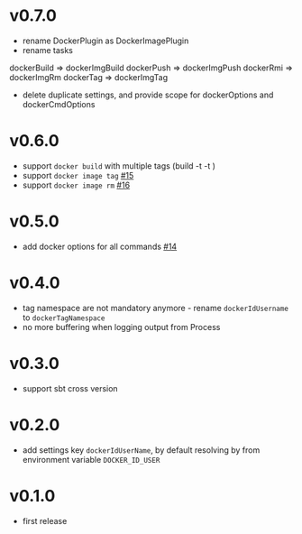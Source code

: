 v0.7.0
======

- rename DockerPlugin as DockerImagePlugin
- rename tasks
 
dockerBuild => dockerImgBuild
dockerPush => dockerImgPush
dockerRmi => dockerImgRm
dockerTag => dockerImgTag

- delete duplicate settings, and provide scope for dockerOptions and dockerCmdOptions 

v0.6.0
======
- support `docker build` with multiple tags (build -t <tag1> -t <tag2>) 
- support `docker image tag` [#15](https://github.com/regis-leray/sbt-docker/issues/15)
- support `docker image rm` [#16](https://github.com/regis-leray/sbt-docker/issues/16)

v0.5.0
======
- add docker options for all commands [#14](https://github.com/regis-leray/sbt-docker/issues/14)

v0.4.0
======
- tag namespace are not mandatory anymore - rename `dockerIdUsername` to `dockerTagNamespace`
- no more buffering when logging output from Process

v0.3.0
======
- support sbt cross version

v0.2.0
======
- add settings key `dockerIdUserName`, by default resolving by from environment variable `DOCKER_ID_USER`

v0.1.0
======

- first release

